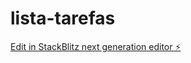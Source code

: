 # lista-tarefas

[Edit in StackBlitz next generation editor ⚡️](https://stackblitz.com/~/github.com/leorml/lista-tarefas)